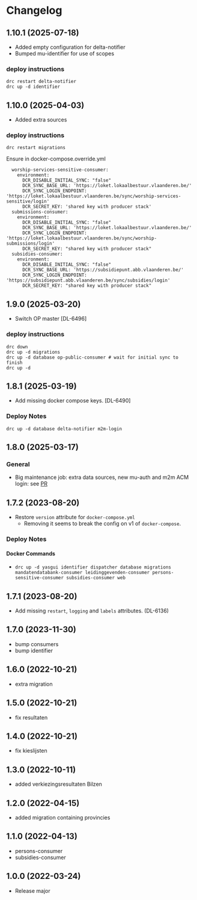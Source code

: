 # Changelog
## 1.10.1 (2025-07-18)
- Added empty configuration for delta-notifier
- Bumped mu-identifier for use of scopes

### deploy instructions
```
drc restart delta-notifier
drc up -d identifier
```

## 1.10.0 (2025-04-03)
- Added extra sources

### deploy instructions
```
drc restart migrations
```
Ensure in docker-compose.override.yml
```
  worship-services-sensitive-consumer:
    environment:
      DCR_DISABLE_INITIAL_SYNC: "false"
      DCR_SYNC_BASE_URL: 'https://loket.lokaalbestuur.vlaanderen.be/'
      DCR_SYNC_LOGIN_ENDPOINT: 'https://loket.lokaalbestuur.vlaanderen.be/sync/worship-services-sensitive/login'
      DCR_SECRET_KEY: 'shared key with producer stack'
  submissions-consumer:
    environment:
      DCR_DISABLE_INITIAL_SYNC: "false"
      DCR_SYNC_BASE_URL: 'https://loket.lokaalbestuur.vlaanderen.be/'
      DCR_SYNC_LOGIN_ENDPOINT: 'https://loket.lokaalbestuur.vlaanderen.be/sync/worship-submissions/login'
      DCR_SECRET_KEY: "shared key with producer stack"
  subsidies-consumer:
    environment:
      DCR_DISABLE_INITIAL_SYNC: "false"
      DCR_SYNC_BASE_URL: 'https://subsidiepunt.abb.vlaanderen.be/'
      DCR_SYNC_LOGIN_ENDPOINT: 'https://subsidiepunt.abb.vlaanderen.be/sync/subsidies/login'
      DCR_SECRET_KEY: "shared key with producer stack"
```

## 1.9.0 (2025-03-20)
- Switch OP master [DL-6496]
### deploy instructions
```
drc down
drc up -d migrations
drc up -d database op-public-consumer # wait for initial sync to finish
drc up -d
```
## 1.8.1 (2025-03-19)
- Add missing docker compose keys. [DL-6490]
### Deploy Notes
```
drc up -d database delta-notifier m2m-login
```
## 1.8.0 (2025-03-17)
### General
  - Big maintenance job: extra data sources, new mu-auth and m2m ACM login: see [PR](https://github.com/lblod/app-digitaal-loket-data-warehouse/pull/7)
## 1.7.2 (2023-08-20)
- Restore `version` attribute for `docker-compose.yml`
  - Removing it seems to break the config on v1 of `docker-compose`.
### Deploy Notes
#### Docker Commands
- `drc up -d yasgui identifier dispatcher database migrations mandatendatabank-consumer leidinggevenden-consumer persons-sensitive-consumer subsidies-consumer web`
## 1.7.1 (2023-08-20)
- Add missing `restart`, `logging` and `labels` attributes. (DL-6136)
## 1.7.0 (2023-11-30)
- bump consumers
- bump identifier
## 1.6.0 (2022-10-21)
- extra migration
## 1.5.0 (2022-10-21)
- fix resultaten
## 1.4.0 (2022-10-21)
- fix kieslijsten
## 1.3.0 (2022-10-11)
- added verkiezingsresultaten Bilzen
## 1.2.0 (2022-04-15)
- added migration containing provincies
## 1.1.0 (2022-04-13)
- persons-consumer
- subsidies-consumer
## 1.0.0 (2022-03-24)
- Release major
